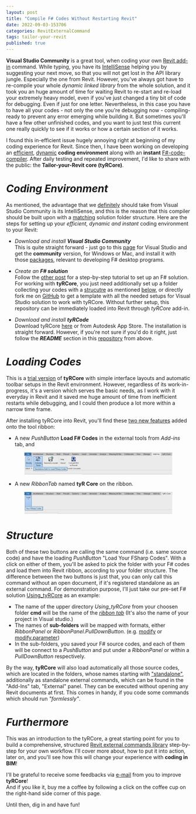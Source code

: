 ```yaml
---
layout: post
title: "Compile F# Codes Without Restarting Revit"
date: 2022-09-03-153706 
categories: RevitExternalCommand
tags: tailor-your-revit
published: true
---
```

  
**Visual Studio Community** is a great tool, when coding your own <u>Revit add-in</u> command. While typing, you have its <u>IntelliSense</u> helping you by suggesting your next move, so that you will not get lost in the API library jungle. Especially the one from Revit. However, you've always got have to re-compile your whole *dynamic linked library* from the whole solution, and it took you an huge amount of time for waiting Revit to re-start and re-load your extremely heavy model, even if you've just changed a tiny bit of code for debugging. Even if just for one letter. Nevertheless, in this case you have to have all your codes - not only the one you're debugging now - compiling-ready to prevent any error emerging while building it. But sometimes you'll have a few other unfinished codes, and you want to just test this current one really quickly to see if it works or how a certain section of it works.  

I found this in-efficient issue hugely annoying right at beginning of my coding experience for Revit. Since then, I have been working on developing an <u>efficient</u>, <u>dynamic</u> **coding environment** along with an **instant** <u>F#-code-compiler</u>. After daily testing and repeated improvement, I'd like to share with the public: the **Tailor-your-Revit core (tyRCore)**.

<script src="/assets/signup/signup.js"></script>
<signup-component></signup-component>

# _Coding **Environment**_
As mentioned, the advantage that we <u>definitely</u> should take from Visual Studio Community is its IntelliSense, and this is the reason that this compiler should be built upon with a <u>matching</u> solution folder structure. Here are the steps for setting up your _efficient, dynamic and instant_ coding environment to your Revit:

* _Download and install **Visual Studio Community**_  
This is quite straight forward - just go to this [page][Get Visual Studio Community] for Visual Studio and get the **community** version, for Windows or Mac, and install it with those <u>packages</u>, relevant to developing F# desktop programs.

* _Create an **F# solution**_  
Follow the [other post][Set up F# solution] for a step-by-step tutorial to set up an F# solution. For working with **tyRCore**, you just need additionally set up a folder collecting your codes with a <u>strucutre</u> as mentioned [below](#structure), or directly fork me on [GitHub][Using_tyRCore] to get a template with all the needed setups for Visual Studio solution to work with tyRCore. Without further setup, this repository can be immediately loaded into Revit through _tyRCore_ add-in.

* _Download and install **tyRCode**_  
Download tyRCore [here][Setup tyRCore] or from Autodesk App Store. The installation is straight forward. However, if you're not sure if you'd do it right, just follow the _**README**_ section in this [repository][Using_tyRCore] from above.

# _**Loading** Codes_  
This is a <u>trial version</u> of **tyRCore** with simple interface layouts and automatic toolbar setups in the Revit environment. However, regardless of its work-in-progress, it's a version which serves the basic needs, as I work with it everyday in Revit and it saved me huge amount of time from inefficient restarts while debugging, and I could then produce a lot more within a narrow time frame.  

After installing tyRCore into Revit, you'll find these <u>two new features</u> added onto the tool ribbon: 

* A new _PushButton_ **Load F# Codes** in the external tools from _Add-ins_ tab, and
<p align="center">
    <img src="/assets/img/2022/220829_01_Button in Add-Ins Tab.png" style="width:80%;">
</p>

* A new _RibbonTab_ named **tyR Core** on the ribbon. 
<p align="center">
    <img src="/assets/img/2022/220829_02_Button in tyR Tab.png" style="width:80%;">
</p>

# _**Structure**_  
Both of these two buttons are calling the same command (i.e. same source code) and have the loading _PushButton_ "Load Your FSharp Codes". With a click on either of them, you'll be asked to pick the folder with your F# codes and load them into Revit ribbon, according to your folder structure. The difference between the two buttons is just that, you can only call this command without an open document, if it's registered standalone as an external command. For demonstration purpose, I'll just take our pre-set F# solution <u>Using_tyRCore</u> as an example:

* The name of the upper directory _Using_tyRCore_ from your choosen folder **cmd** will be the name of the *<u>ribbon tab</u>* (It's also the name of your project in Visual studio.)
* The names of **sub-folders** will be mapped with formats, either _RibbonPanel_ or _RibbonPanel.PullDownButton_. (e.g. <u>modify</u> or <u>modify.parameter</u>)
* In the sub-folders, you saved your F# source codes, and each of them will be connect to a _PushButton_ and put under a _RibbonPanel_ or within a _PullDownButton_ respectively.

By the way, **tyRCore** will also load automatically all those source codes, which are located in the folders, whose names starting with <u>"standalone"</u>, additionally as standalone external commands, which can be found in the "Add-Ins" tab, "External" panel. They can be executed without opening any Revit documents at first. This comes in handy, if you code some commands which should run _"formlessly"_.

# _**Furthermore**_
This was an introduction to the tyRCore, a great starting point for you to build a comprehensive, structured <u>Revit external commands library</u> step-by-step for your own workflow. I'll cover more about, how to put it into action, later on, and you'll see how this will change your experience with **coding in BIM**!

I'll be grateful to receive some feedbacks via [e-mail][Contact] from you to improve **tyRCore**!  
And if you like it, buy me a coffee by following a click on the coffee cup on the right-hand side corner of this page. 

Until then, dig in and have fun!


[Set up F# solution]: ../Start-Up-an-FSharp-Solution-for-Revit-Plug-In
[Get Visual Studio Community]: https://visualstudio.microsoft.com/
[Using_tyRCore]: https://github.com/chings-eu/Using_tyRCore
[Setup tyRCore]: ../../downloads/tyR22Core_v1.0.exe
[Contact]: mailto:info@tailoryourbim.com